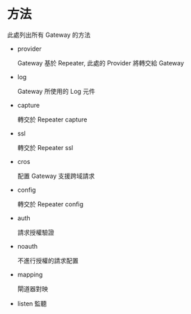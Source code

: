 


# 方法

此處列出所有 Gateway 的方法

- provider

  Gateway 基於 Repeater, 此處的 Provider 將轉交給 Gateway
 
- log

  Gateway 所使用的 Log 元件

- capture

  轉交於 Repeater capture

- ssl

  轉交於 Repeater ssl

- cros

  配置 Gateway 支援跨域請求

- config

  轉交於 Repeater config

- auth

  請求授權驗證
  
- noauth

  不進行授權的請求配置

- mapping

  閘道器對映
  
- listen
  監聽



